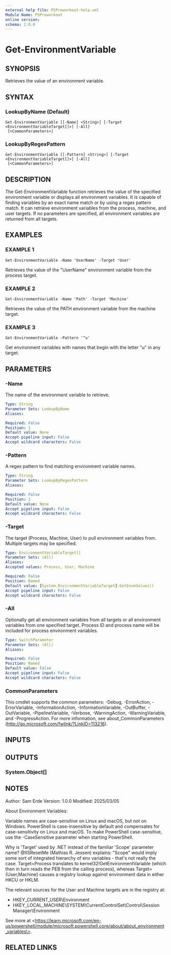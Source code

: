```yaml
---
external help file: PSPreworkout-help.xml
Module Name: PSPreworkout
online version:
schema: 2.0.0
---
```


# Get-EnvironmentVariable

## SYNOPSIS

Retrieves the value of an environment variable.

## SYNTAX

### LookupByName (Default)

```
Get-EnvironmentVariable [[-Name] <String>] [-Target <EnvironmentVariableTarget[]>] [-All]
 [<CommonParameters>]
```

### LookupByRegexPattern

```
Get-EnvironmentVariable [[-Pattern] <String>] [-Target <EnvironmentVariableTarget[]>] [-All]
 [<CommonParameters>]
```

## DESCRIPTION

The Get-EnvironmentVariable function retrieves the value of the specified environment variable or displays all
environment variables.
It is capable of finding variables by an exact name match or by using a regex pattern match.
It can retrieve environment variables from the process, machine, and user targets.
If no parameters are specified,
all environment variables are returned from all targets.

## EXAMPLES

### EXAMPLE 1

```
Get-EnvironmentVariable -Name 'UserName' -Target 'User'
```

Retrieves the value of the "UserName" environment variable from the process target.

### EXAMPLE 2

```
Get-EnvironmentVariable -Name 'Path' -Target 'Machine'
```

Retrieves the value of the PATH environment variable from the machine target.

### EXAMPLE 3

```
Get-EnvironmentVariable -Pattern '^u'
```

Get environment variables with names that begin with the letter "u" in any target.

## PARAMETERS

### -Name

The name of the environment variable to retrieve.

```yaml
Type: String
Parameter Sets: LookupByName
Aliases:

Required: False
Position: 1
Default value: None
Accept pipeline input: False
Accept wildcard characters: False
```

### -Pattern

A regex pattern to find matching environment variable names.

```yaml
Type: String
Parameter Sets: LookupByRegexPattern
Aliases:

Required: False
Position: 1
Default value: None
Accept pipeline input: False
Accept wildcard characters: False
```

### -Target

The target (Process, Machine, User) to pull environment variables from.
Multiple targets may be specified.

```yaml
Type: EnvironmentVariableTarget[]
Parameter Sets: (All)
Aliases:
Accepted values: Process, User, Machine

Required: False
Position: Named
Default value: [System.EnvironmentVariableTarget].GetEnumValues()
Accept pipeline input: False
Accept wildcard characters: False
```

### -All

Optionally get all environment variables from all targets or all environment variables from one specified target.
Process ID and process name will be included for process environment variables.

```yaml
Type: SwitchParameter
Parameter Sets: (All)
Aliases:

Required: False
Position: Named
Default value: False
Accept pipeline input: False
Accept wildcard characters: False
```

### CommonParameters

This cmdlet supports the common parameters: -Debug, -ErrorAction, -ErrorVariable, -InformationAction, -InformationVariable, -OutBuffer, -OutVariable, -PipelineVariable, -Verbose, -WarningAction, -WarningVariable, and -ProgressAction.
For more information, see about_CommonParameters (http://go.microsoft.com/fwlink/?LinkID=113216).

## INPUTS

## OUTPUTS

### System.Object[]

## NOTES

Author: Sam Erde
Version: 1.0.0
Modified: 2025/03/05

About Environment Variables:

Variable names are case-sensitive on Linux and macOS, but not on Windows.
PowerShell is case-insensitive by default
and compensates for case-sensitivity on Linux and macOS.
To make PowerShell case-sensitive, use the -CaseSensitive
parameter when starting PowerShell.

Why is 'Target' used by .NET instead of the familiar 'Scope' parameter name?
@IISResetMe (Mathias R.
Jessen) explains:
"Scope" would imply some sort of integrated hierarchy of env variables - that's not really the case.
Target=Process translates to kernel32!GetEnvironmentVariable (which then in turn reads the PEB from
the calling process), whereas Target={User,Machine} causes a registry lookup against environment
data in either HKCU or HKLM.

The relevant sources for the User and Machine targets are in the registry at:

- HKEY_CURRENT_USER\Environment
- HKEY_LOCAL_MACHINE\SYSTEM\CurrentControlSet\Control\Session Manager\Environment

See more at \<https://learn.microsoft.com/en-us/powershell/module/microsoft.powershell.core/about/about_environment_variables\>.

## RELATED LINKS

